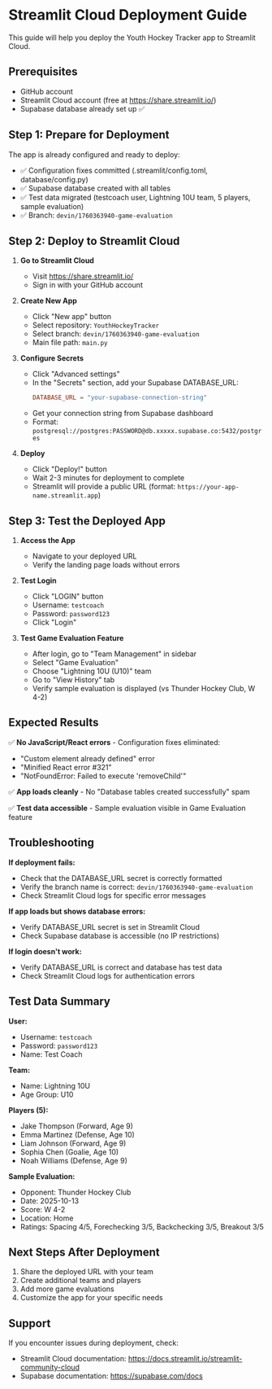 # Streamlit Cloud Deployment Guide

This guide will help you deploy the Youth Hockey Tracker app to Streamlit Cloud.

## Prerequisites
- GitHub account
- Streamlit Cloud account (free at https://share.streamlit.io/)
- Supabase database already set up ✅

## Step 1: Prepare for Deployment

The app is already configured and ready to deploy:
- ✅ Configuration fixes committed (.streamlit/config.toml, database/config.py)
- ✅ Supabase database created with all tables
- ✅ Test data migrated (testcoach user, Lightning 10U team, 5 players, sample evaluation)
- ✅ Branch: `devin/1760363940-game-evaluation`

## Step 2: Deploy to Streamlit Cloud

1. **Go to Streamlit Cloud**
   - Visit https://share.streamlit.io/
   - Sign in with your GitHub account

2. **Create New App**
   - Click "New app" button
   - Select repository: `YouthHockeyTracker`
   - Select branch: `devin/1760363940-game-evaluation`
   - Main file path: `main.py`

3. **Configure Secrets**
   - Click "Advanced settings"
   - In the "Secrets" section, add your Supabase DATABASE_URL:
     ```toml
     DATABASE_URL = "your-supabase-connection-string"
     ```
   - Get your connection string from Supabase dashboard
   - Format: `postgresql://postgres:PASSWORD@db.xxxxx.supabase.co:5432/postgres`

4. **Deploy**
   - Click "Deploy!" button
   - Wait 2-3 minutes for deployment to complete
   - Streamlit will provide a public URL (format: `https://your-app-name.streamlit.app`)

## Step 3: Test the Deployed App

1. **Access the App**
   - Navigate to your deployed URL
   - Verify the landing page loads without errors

2. **Test Login**
   - Click "LOGIN" button
   - Username: `testcoach`
   - Password: `password123`
   - Click "Login"

3. **Test Game Evaluation Feature**
   - After login, go to "Team Management" in sidebar
   - Select "Game Evaluation"
   - Choose "Lightning 10U (U10)" team
   - Go to "View History" tab
   - Verify sample evaluation is displayed (vs Thunder Hockey Club, W 4-2)

## Expected Results

✅ **No JavaScript/React errors** - Configuration fixes eliminated:
- "Custom element already defined" error
- "Minified React error #321"
- "NotFoundError: Failed to execute 'removeChild'"

✅ **App loads cleanly** - No "Database tables created successfully" spam

✅ **Test data accessible** - Sample evaluation visible in Game Evaluation feature

## Troubleshooting

**If deployment fails:**
- Check that the DATABASE_URL secret is correctly formatted
- Verify the branch name is correct: `devin/1760363940-game-evaluation`
- Check Streamlit Cloud logs for specific error messages

**If app loads but shows database errors:**
- Verify DATABASE_URL secret is set in Streamlit Cloud
- Check Supabase database is accessible (no IP restrictions)

**If login doesn't work:**
- Verify DATABASE_URL is correct and database has test data
- Check Streamlit Cloud logs for authentication errors

## Test Data Summary

**User:**
- Username: `testcoach`
- Password: `password123`
- Name: Test Coach

**Team:**
- Name: Lightning 10U
- Age Group: U10

**Players (5):**
- Jake Thompson (Forward, Age 9)
- Emma Martinez (Defense, Age 10)
- Liam Johnson (Forward, Age 9)
- Sophia Chen (Goalie, Age 10)
- Noah Williams (Defense, Age 9)

**Sample Evaluation:**
- Opponent: Thunder Hockey Club
- Date: 2025-10-13
- Score: W 4-2
- Location: Home
- Ratings: Spacing 4/5, Forechecking 3/5, Backchecking 3/5, Breakout 3/5

## Next Steps After Deployment

1. Share the deployed URL with your team
2. Create additional teams and players
3. Add more game evaluations
4. Customize the app for your specific needs

## Support

If you encounter issues during deployment, check:
- Streamlit Cloud documentation: https://docs.streamlit.io/streamlit-community-cloud
- Supabase documentation: https://supabase.com/docs
